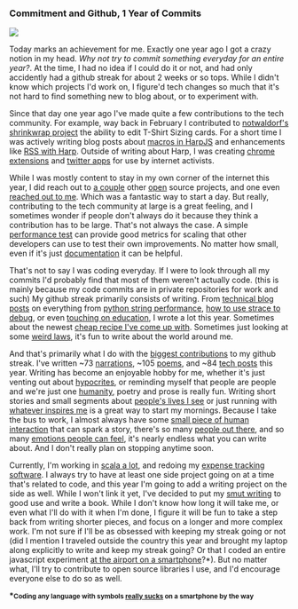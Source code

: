 ### Commitment and Github, 1 Year of Commits

<img src="/images/tech-blog/github.jpg" />

Today marks an achievement for me. Exactly one year ago I got a crazy
notion in my head. _Why not try to commit something everyday for an
entire year?_. At the time, I had no idea if I could do it or not, and
had only accidently had a github streak for about 2 weeks or so tops.
While I didn't know which projects I'd work on, I figure'd tech changes
so much that it's not hard to find something new to blog about, or to
experiment with. 

Since that day one year ago I've made quite a few contributions to the
tech community. For example, way back in February I contributed to
[notwaldorf's shrinkwrap project] the ability to edit T-Shirt Sizing
cards. For a short time I was actively writing blog posts about [macros
in HarpJS] and enhancements like [RSS with Harp]. Outside of writing
about Harp, I was creating [chrome extensions] and [twitter apps] for
use by internet activists.

While I was mostly content to stay in my own corner of the internet this
year, I did reach out to [a couple] other [open] source projects, and one
even [reached out to me]. Which was a fantastic way to start a day. But
really, contributing to the tech community at large is a great feeling,
and I sometimes wonder if people don't always do it because they think a
contribution has to be large. That's not always the case. A simple
[performance test] can provide good metrics for scaling that other
developers can use to test their own improvements. No matter how small,
even if it's just [documentation] it can be helpful. 

That's not to say I was coding everyday. If I were to look through all
my commits I'd probably find that most of them weren't actually code.
(this is mainly because my code commits are in private repositories for
work and such)
My github streak primarily consists of writing. From [technical
blog posts] on everything from [python string performance], [how to use
strace to debug], or even [touching on education], I wrote a lot this
year. Sometimes about the newest [cheap recipe I've come up with].
Sometimes just looking at some [weird laws], it's fun to write about the world
around me. 

And that's primarily what I do with the [biggest contributions] to my
github streak. I've written ~73 [narrations], ~105 [poems], and ~84
[tech posts] this year. Writing has become an enjoyable hobby for me, whether it's
just venting out about [hypocrites], or reminding myself that people are
people and we're just one [humanity], poetry and prose is really fun.
Writing short stories and small segments about [people's lives I see]
or just running with [whatever inspires me] is a great way to start my
mornings. Because I take the bus to work, I almost always have some
[small piece of human interaction] that can spark a story, there's so many
[people out there], and so many [emotions people can feel], it's nearly
endless what you can write about. And I don't really plan on stopping
anytime soon. 

Currently, I'm working in [scala a lot], and redoing my [expense
tracking software]. I always try to have at least one side project going
on at a time that's related to code, and this year I'm going to add a
writing project on the side as well. While I won't link it yet, I've
decided to put my [smut writing] to good use and write a book. While I
don't know how long it will take me, or even what I'll do with it when
I'm done, I figure it will be fun to take a step back from writing
shorter pieces, and focus on a longer and more complex work. I'm not
sure if I'll be as obsessed with keeping my streak going or not (did I
mention I traveled outside the country this year and brought my laptop
along explicitly to write and keep my streak going? Or that I coded an
entire javascript experiment [at the airport on a
smartphone]?\*). But no matter what, I'll try to contribute
to open source libraries I use, and I'd encourage everyone else to do so
as well. 


<strong>*<strong><small>Coding any language with symbols [really sucks] on
a smartphone by the way</small>

[really sucks]:https://github.com/EdgeCaseBerg/AirportFun/commit/d9e083607038caf7ebf629bf8ef6f8fe43d5da9d
[at the airport on a smartphone]:https://github.com/EdgeCaseBerg/AirportFun
[smut writing]:/writing/smut/
[expense tracking software]:https://github.com/EdgeCaseBerg/bgi
[scala a lot]:http://www.ethanjoachimeldridge.info/tech-blog/xml-playframework-templates
[emotions people can feel]:http://www.ethanjoachimeldridge.info/writing/narrations/makeup
[small piece of human interaction]:http://www.ethanjoachimeldridge.info/writing/narrations/choice
[people out there]:http://www.ethanjoachimeldridge.info/writing/narrations/discipline
[whatever inspires me]:http://www.ethanjoachimeldridge.info/writing/narrations/the-painter
[notwaldorf's shrinkwrap project]:https://github.com/notwaldorf/shrinkwrap/pull/7
[macros in HarpJS]:http://www.ethanjoachimeldridge.info/tech-blog/harpjs-macros
[chrome extensions]:http://www.ethanjoachimeldridge.info/tech-blog/arcstar-chrome-extensions
[twitter apps]:http://www.ethanjoachimeldridge.info/tech-blog/shared-voice
[RSS with Harp]:http://www.ethanjoachimeldridge.info/tech-blog/rss-feed-with-harp
[reached out to me]:http://www.ethanjoachimeldridge.info/tech-blog/github-awesome-autocomplete-review
[a couple]:https://github.com/seratch/AWScala/issues/83
[open]:https://github.com/Rhinofly/play-s3/pull/50
[performance test]:https://github.com/sintaxi/harp/issues/161
[documentation]:https://github.com/sbt/website/issues/103
[technical blog posts]:http://www.ethanjoachimeldridge.info/tech-blog/
[python string performance]:http://www.ethanjoachimeldridge.info/tech-blog/string-interpolation-vs-addition-performance
[how to use strace to debug]:http://www.ethanjoachimeldridge.info/tech-blog/strace-adventure
[touching on education]:http://www.ethanjoachimeldridge.info/tech-blog/today-we-learned-through-games
[cheap recipe I've come up with]:http://www.ethanjoachimeldridge.info/cooking/
[weird laws]:http://www.ethanjoachimeldridge.info/writing/political/sec-309
[biggest contributions]:http://www.ethanjoachimeldridge.info/writing/
[narrations]:http://www.ethanjoachimeldridge.info/writing/narrations/
[poems]:http://www.ethanjoachimeldridge.info/writing/poetry/
[tech posts]:http://www.ethanjoachimeldridge.info/tech-blog/
[hypocrites]:http://www.ethanjoachimeldridge.info/writing/poetry/rivest
[people's lives I see]:http://www.ethanjoachimeldridge.info/writing/narrations/busstation
[humanity]:http://www.ethanjoachimeldridge.info/writing/poetry/humanity
